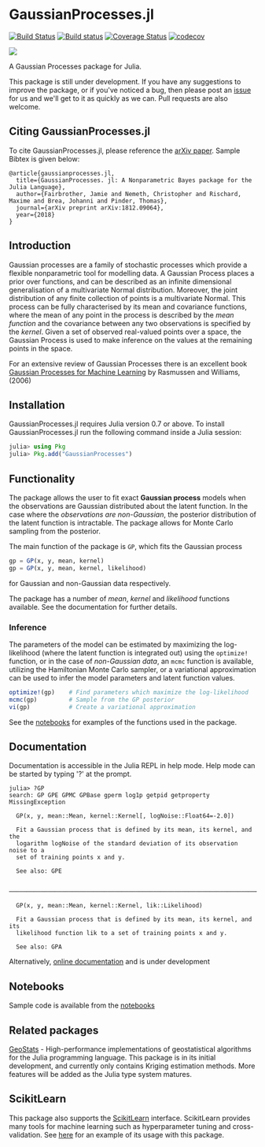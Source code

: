# GaussianProcesses.jl
[![Build Status](https://travis-ci.org/STOR-i/GaussianProcesses.jl.png)](https://travis-ci.org/STOR-i/GaussianProcesses.jl)
[![Build status](https://ci.appveyor.com/api/projects/status/github/STOR-i/GaussianProcesses.jl?branch=master&svg=true)](https://ci.appveyor.com/project/STOR-i/gaussianprocesses-jl)
[![Coverage Status](https://coveralls.io/repos/github/STOR-i/GaussianProcesses.jl/badge.svg?branch=master)](https://coveralls.io/github/STOR-i/GaussianProcesses.jl?branch=master)
[![codecov](https://codecov.io/gh/STOR-i/GaussianProcesses.jl/branch/master/graph/badge.svg)](https://codecov.io/gh/STOR-i/GaussianProcesses.jl)

[![](https://img.shields.io/badge/docs-stable-blue.svg)](http://STOR-i.github.io/GaussianProcesses.jl/latest)

A Gaussian Processes package for Julia.

This package is still under development. If you have any suggestions to improve the package, or if you've noticed a bug, then please post an [issue](https://github.com/STOR-i/GaussianProcesses.jl/issues/new) for us and we'll get to it as quickly as we can. Pull requests are also welcome.


## Citing GaussianProcesses.jl

To cite GaussianProcesses.jl, please reference the [arXiv paper](https://arxiv.org/abs/1812.09064). Sample Bibtex is given below:

```
@article{gaussianprocesses.jl,
  title={GaussianProcesses. jl: A Nonparametric Bayes package for the Julia Language},
  author={Fairbrother, Jamie and Nemeth, Christopher and Rischard, Maxime and Brea, Johanni and Pinder, Thomas},
  journal={arXiv preprint arXiv:1812.09064},
  year={2018}
}
```

## Introduction

Gaussian processes are a family of stochastic processes which provide a flexible nonparametric tool for modelling data. A Gaussian Process places a prior over functions, and can be described as an infinite dimensional generalisation of a multivariate Normal distribution. Moreover, the joint distribution of any finite collection of points is a multivariate Normal. This process can be fully characterised by its mean and covariance functions, where the mean of any point in the process is described by the *mean function* and the covariance between any two observations is specified by the *kernel*. Given a set of observed real-valued points over a space, the Gaussian Process is used to make inference on the values at the remaining points in the space.

For an extensive review of Gaussian Processes there is an excellent book [Gaussian Processes for Machine Learning](http://www.gaussianprocess.org/gpml/chapters/RW.pdf) by Rasmussen and Williams, (2006)

## Installation

GaussianProcesses.jl requires Julia version 0.7 or above. To install GaussianProcesses.jl run the following command inside a Julia session:

```julia
julia> using Pkg
julia> Pkg.add("GaussianProcesses")
```
## Functionality

The package allows the user to fit exact **Gaussian process** models when the observations are Gaussian distributed about the latent function. In the case where the *observations are non-Gaussian*, the posterior distribution of the latent function is intractable. The package allows for Monte Carlo sampling from the posterior.

The main function of the package is `GP`, which fits the Gaussian process
```julia
gp = GP(x, y, mean, kernel)
gp = GP(x, y, mean, kernel, likelihood)
```
for Gaussian and non-Gaussian data respectively.

The package has a number of *mean*, *kernel* and *likelihood* functions available. See the documentation for further details.

### Inference

The parameters of the model can be estimated by maximizing the log-likelihood (where the latent function is integrated out) using the `optimize!` function, or in the case of *non-Gaussian data*, an `mcmc` function is available, utilizing the Hamiltonian Monte Carlo sampler, or a variational approximation can be used to infer the model parameters and latent function values.
```julia
optimize!(gp)    # Find parameters which maximize the log-likelihood
mcmc(gp)         # Sample from the GP posterior
vi(gp)           # Create a variational approximation
```
See the [notebooks](https://github.com/STOR-i/GaussianProcesses.jl/tree/master/notebooks) for examples of the functions used in the package.

## Documentation

Documentation is accessible in the Julia REPL in help mode. Help mode can be started by typing '?' at the prompt.

```
julia> ?GP
search: GP GPE GPMC GPBase gperm log1p getpid getproperty MissingException

  GP(x, y, mean::Mean, kernel::Kernel[, logNoise::Float64=-2.0])

  Fit a Gaussian process that is defined by its mean, its kernel, and the
  logarithm logNoise of the standard deviation of its observation noise to a
  set of training points x and y.

  See also: GPE

  ────────────────────────────────────────────────────────────────────────────

  GP(x, y, mean::Mean, kernel::Kernel, lik::Likelihood)

  Fit a Gaussian process that is defined by its mean, its kernel, and its
  likelihood function lik to a set of training points x and y.

  See also: GPA
```

Alternatively, [online documentation](http://stor-i.github.io/GaussianProcesses.jl/latest/index.html) and is under development

## Notebooks

Sample code is available from the [notebooks](https://github.com/STOR-i/GaussianProcesses.jl/tree/master/notebooks)

## Related packages

[GeoStats](https://github.com/juliohm/GeoStats.jl) - High-performance implementations of geostatistical algorithms for the Julia programming language. This package is in its initial development, and currently only contains Kriging estimation methods. More features will be added as the Julia type system matures.

## ScikitLearn

This package also supports the [ScikitLearn](https://github.com/cstjean/ScikitLearn.jl) interface. ScikitLearn provides many tools for machine learning such as hyperparameter tuning and cross-validation. See [here](https://github.com/cstjean/ScikitLearn.jl/blob/master/examples/Gaussian_Processes_Julia.ipynb) for an example of its usage with this package.
